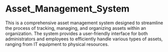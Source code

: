 # Asset_Management_System
This is a comprehensive asset management system designed to streamline the process of tracking, managing, and organizing assets within an organization. The system provides a user-friendly interface for both administrators and employees to efficiently handle various types of assets, ranging from IT equipment to physical resources.
